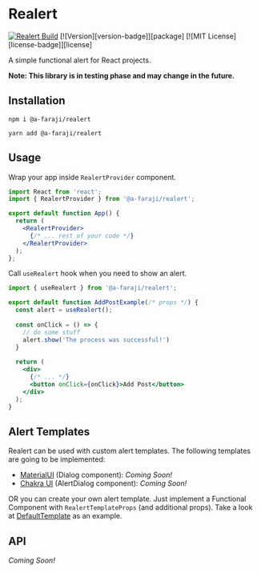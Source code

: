 # Realert

[![Realert Build](https://github.com/a-faraji/realert/actions/workflows/build.yml/badge.svg)](https://github.com/a-faraji/realert/actions/workflows/build.yml)
[![Version][version-badge]][package]
[![MIT License][license-badge]][license]

A simple functional alert for React projects.

**Note: This library is in testing phase and may change in the future.**

## Installation
```shell
npm i @a-faraji/realert
```
```shell
yarn add @a-faraji/realert
```

## Usage

Wrap your app inside `RealertProvider` component.

```jsx
import React from 'react';
import { RealertProvider } from '@a-faraji/realert';

export default function App() {
  return (
    <RealertProvider>
      {/* ... rest of your code */}
    </RealertProvider>
  );
};
```

Call `useRealert` hook when you need to show an alert.

```jsx
import { useRealert } from '@a-faraji/realert';

export default function AddPostExample(/* props */) {
  const alert = useRealert();
  
  const onClick = () => {
    // do some stuff
    alert.show('The process was successful!')
  }
  
  return (
    <div>
      {/* ... */}
      <button onClick={onClick}>Add Post</button>
    </div>
  );
}
```

## Alert Templates

Realert can be used with custom alert templates. The following templates are going to be implemented:
- [MaterialUI](https://mui.com/) (Dialog component): *Coming Soon!*
- [Chakra UI](https://v2.chakra-ui.com/) (AlertDialog component): *Coming Soon!*

OR you can create your own alert template. Just implement a Functional Component with `RealertTemplateProps` 
(and additional props). Take a look at [DefaultTemplate](src/templates/DefaultTemplate.tsx) as an example.

## API
*Coming Soon!*
